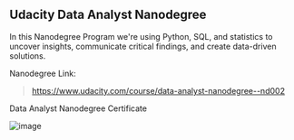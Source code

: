 

## Udacity Data Analyst Nanodegree


In this Nanodegree Program we're using Python, SQL, and statistics to uncover insights, communicate critical findings, and create data-driven solutions.

Nanodegree Link:

> https://www.udacity.com/course/data-analyst-nanodegree--nd002

Data Analyst Nanodegree Certificate

![image](https://user-images.githubusercontent.com/36210723/65650739-be688780-e014-11e9-85a0-450505dceffc.png)
